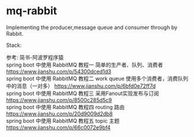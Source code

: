 # mq-rabbit

Implementing the producer,message queue and consumer through by Rabbit.

Stack:

参考:
简书-阿波罗程序猿     
spring boot 中使用 RabbitMQ 教程一 简单的生产者、队列、消费者
https://www.jianshu.com/p/54300dced1d3   
spring boot 中使用 RabbitMQ 教程二 work queue 使用多个消费者，消费队列中的消息（一对多）
https://www.jianshu.com/p/6bfd0e72ff7d     
spring boot 中使用 RabbitMQ 教程三 采用Fanout实现发布与订阅
https://www.jianshu.com/p/8500c285d5c9    
spring boot 中使用 RabbitMQ 教程四 routing 路由
https://www.jianshu.com/p/20d9009d2db8   
spring boot 中使用 RabbitMQ 教程五 topic 主题
https://www.jianshu.com/p/66c0072e9bf4  
